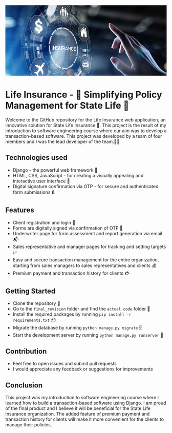 <img src="https://github.com/Muhammad-Shaheer-khan/Life-Insurance/blob/main/FINAL%20VERSION/Images/insurance-producer_16.jpg" height=220px width=100%/>

# Life Insurance - 💼 Simplifying Policy Management for State Life 🏢

Welcome to the GitHub repository for the Life Insurance web application, an innovative solution for State Life Insurance 💼. This project is the result of my introduction to software engineering course where our aim was to develop a transaction-based software. This project was developed by a team of four members and I was the lead developer of the team.🧑‍💻

## Technologies used
- Django - the powerful web framework 🚀
- HTML, CSS, JavaScript - for creating a visually appealing and interactive user interface 🎨
- Digital signature confirmation via OTP - for secure and authenticated form submissions 🔒

## Features
- Client registration and login 🔑
- Forms are digitally signed via confirmation of OTP 📝
- Underwriter page for form assessment and report generation via email 📬
- Sales representative and manager pages for tracking and setting targets 📈
- Easy and secure transaction management for the entire organization, starting from sales managers to sales representatives and clients 💰
- Premium payment and transaction history for clients 💳

## Getting Started
- Clone the repository 🤝
- Go to the `final_revision` folder and find the `actual code` folder 📂
- Install the required packages by running `pip install -r requirements.txt` 📦
- Migrate the database by running `python manage.py migrate` 🗄
- Start the development server by running `python manage.py runserver` 🚀

## Contribution
- Feel free to open issues and submit pull requests
- I would appreciate any feedback or suggestions for improvements

## Conclusion
This project was my introduction to software engineering course where I learned how to build a transaction-based software using Django. I am proud of the final product and I believe it will be beneficial for the State Life Insurance organization. The added feature of premium payment and transaction history for clients will make it more convenient for the clients to manage their policies.

